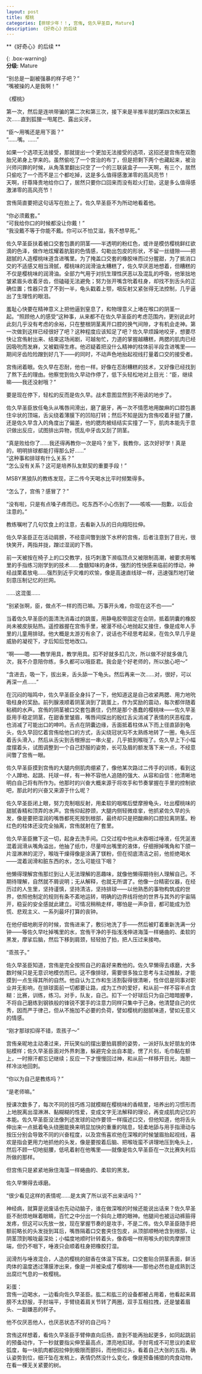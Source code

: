 ```yaml
---
layout: post
title: 樱桃
categories: [排球少年！！, 宫侑, 佐久早圣臣, Mature]
description: 《好奇心》的后续 
---
```



**《好奇心》的后续 **


{: .box-warning}  
**分级:** Mature

 
“别总是一副被强暴的样子吧？”  
“嘴被操的人是我啊！”    

《樱桃》    

第一次，然后是连哄带骗的第二次和第三次，接下来是半推半就的第四次和第五次……直到狐狸一甩尾巴、露出尖牙。    

“臣～用嘴还是用下面？”  
“……嘴。……”    

如果一个选项无法接受，那就提出一个更加无法接受的选项，这招还是宫侑在双胞胎兄弟身上学来的。虽然偷吃了一个宫治的布丁，但是把剩下两个也藏起来，被治兴师问罪的时候，从角落里翻出只空了一个的三联装盒子——天啊，有三个，居然只偷吃了一个而不是三个都吃掉，这是多么值得感激涕零的高风亮节！  
天啊，纡尊降贵地给你口了，居然只要你口回来而没有趁火打劫，这是多么值得感激涕零的高风亮节！    

宫侑简直要把这句话写在脸上了。佐久早圣臣不为所动地看着他。    

“你必须戴套。”  
“可我给你口的时候都没让你戴！”  
“我没戴不等于你能不戴。你可以不怕艾滋，我不想早死。”    

佐久早圣臣扶着被口交套包裹的阴茎——半透明的粉红色，或许是模仿樱桃鲜红欲滴的色泽，做作地炫耀着肮脏的色情感，勾勒出包皮的形状，不留一丝缝隙——把甜腻的人造樱桃味道含进嘴里。为了掩盖口交套的橡胶味而过分腥甜，为了抵消口交的不适感又相当滑腻，樱桃味的润滑油太糟糕了，佐久早厌恶地想着，但糟糕的不仅是樱桃味的润滑油。全部力气用于对抗生理性厌恶以及混乱的呼吸，他笨拙地皱紧眉头收着牙齿，但磕碰无法避免；努力张开嘴含吮着柱身，却找不到舌头的正确位置；性器只含了不到一半，龟头戳着上颚，咽反射又紧张得无法控制，几乎逼出了生理性的眼泪。  

羞耻心快要在精神意义上把他逼到窒息了，和物理意义上堵在喉口的阴茎一起。“照顾他人的感受”这种事，从来都不在佐久早圣臣的考虑范围内，更别说此时此刻几乎没有考虑的余裕，只在整根阴茎离开口腔的换气间隙，才有机会走神。第一次做到这样已经很好了吧？这种程度应该知足了吧？佐久早烦躁地咬牙，想要尽快让宫侑射出来、结束这场闹剧，可越匆忙，力道的掌握越糟糕，两腮的肌肉已经因吸吮而发麻，又被戳得生疼。他迟疑着把没什么精神的柱体前半段含进嘴里——期间牙齿险险蹭到好几下——的同时，不动声色地抬起视线打量着口交的接受者。  

宫侑闭着眼。佐久早在忍耐，他也一样。好像在忍耐糟糕的技术，又好像已经找到了熬下去的理由。他察觉到佐久早动作停了，低下头轻松地对上目光：“臣，继续嘛——我还没射哦？”  

要是现在停下，轻松的反而是佐久早。战术意图显然到不用读的地步了。  

佐久早圣臣放任龟头从嘴唇间滑出，磨了磨牙，再一次不情愿地用酸麻的口腔包裹住伞状的顶端，舌尖绕着薄膜下的凹陷打转；然后不知是因为宫侑咬着牙挺了腰，还是佐久早含入的角度出了偏差，他的腮肉被结结实实撞了一下，肌肉本能先于意识做出反应，试图排出异物，慌乱中牙齿又刮了阴茎。    

“真是败给你了……我还得再教你一次是吗？坐下，我教你，这次好好学！真是的，明明排球都能打得那么好……”  
“这种事和排球有什么关系？”  
“怎么没有关系？这可是培养队友默契的重要手段！”    
            


MSBY黑狼队的教练发现，正二传今天喝水比平时频繁得多。  

“怎么了，宫侑？感冒了？”  

“没有啦，只是有点嗓子疼而已。吃东西不小心伤到了——咳咳——抱歉，以后会注意的。”  

教练嘱咐了几句饮食上的注意，去看新入队的日向翔阳拉伸。  

佐久早圣臣正在活动肩膀，不经意间瞥到放下水杯的宫侑，后者注意到了目光，很快笑开，两指并拢，蹭过湿润的下唇。  

前一天被按在椅子上的口交教学，技巧刺激下濒临顶点又被限制高潮，被要求用嘴里的手指练习刚学到的技术……食髓知味的身体，强烈的性快感来临前的悸动，神经战栗着放电……强烈到近乎灾难的欢愉，像是高速直线球一样，迅速强烈地打破刻意压制记忆的拦网。  

……这混蛋……    




“别紧张啊，臣，做点不一样的而已嘛。万事开头难，你现在这不也——”  

当着佐久早圣臣的面清洗消毒过的跳蛋，用静电胶带固定在会阴，抵着阴囊的橡胶尚未被皮肤贴热。遥控器握在宫侑手里，被漫不经心地抛起又接住，像是成年人手里的儿童用排球。他大概是太游刃有余了，说话也不经思考起来，在佐久早几乎是威胁的凝视下，才后知后觉地改口。  

“啊——嗯——教学用具，教学用具。扣不好就多扣几次，所以做不好就多做几次，我不介意陪你练，多久都可以哦臣君。我会是个好老师的，所以放心吧～”    


“含进去，吸一下，拔出来，舌头舔一下龟头。然后再来一次……对，很好，可以再深一点……”  

在沉闷的嗡鸣中，佐久早圣臣全身抖了一下，他知道这是自己收紧两腮、用力地吮吸柱身的奖励。前列腺液顺着阴茎淌到了跳蛋上，作为奖励的震动，每次都伴随着粘稠的水声。宫侑的阴茎被口交套包裹住，仍然是那个愚蠢的樱桃味——佐久早圣臣用手稳定阴茎，在甜香里皱眉，嘴唇间探出的殷红舌尖消减了表情的厌恶程度，也消减了可能出口的呻吟。舌点在阴囊边缘，舌面抵着柱体从下而上径直舔到龟头，佐久早回忆着宫侑给他口的方式，舌尖绕冠状沟不太熟练地转了一圈，龟头压着舌头滑入，然后从舌尖到舌根擦出一串火星，几乎抵到喉咙了。佐久早上下小幅度摆着头，试图调整到一个自己舒服的姿势，长可及眉的额发落下来一点，不经意间瞥了宫侑一眼。  

佐久早圣臣摸到宫侑的大腿内侧肌肉绷紧了，像他某次路过二传手的训练，看到这个人蹲地、起跳、托球一样，有一种不容他人追随的强大、从容和自信：他清晰地明白自己将有所作为。他那时的兴奋大概来源于将攻手和节奏掌握在手里的控制欲吧，那此时的兴奋又来源于什么呢？  

佐久早圣臣闭上眼，努力克制咽反射，用柔软的咽喉后壁摩擦龟头，吐出樱桃味的甜腻香精和顶弄的水声。宫侑仰起脖颈，大腿内侧轻微痉挛，他抓紧佐久早的头发，像是要把湿润的嘴唇都死死按到根部，最终却只是把酸麻的口腔拉离阴茎。粉红色的柱体还没完全抽离，宫侑就射在了套里。  

佐久早圣臣撇下这一切，起身去洗手间。口交过程中他从未吞咽过唾液，任凭涎液混着润滑从嘴角溢出，他抽了纸巾，尽量啐出嘴里的液体，仔细擦掉嘴角和下颌一片湿淋淋的泥泞，喉咙干燥得像是涂满了镁粉，但在彻底清洁之前，他拒绝喝水——混着润滑和脏东西的水，怎么可能往下咽？  

他懒得理解宫侑那烂到让人无法理解的恶趣味，就像他懒得期待别人理解自己。不期待理解，自然就不屑说明；无从解释，也就无所谓了。他像一台精密仪器，在经历过的人生里，坚持谨慎，坚持清洁，坚持排球——以他熟悉的事物构筑成的世界，依照他制定的规则有条不紊地运转，明确的边界线将他的世界与其外的宇宙隔开，稳妥的安全感就此建立。可情况稍稍走样，哪怕是一声杂音，都可能成为恐慌、悲观主义、一系列最坏打算的丧钟。  

在他仔细地刷牙的时候，宫侑进来了，敷衍地洗了手——然后被盯着重新洗满一分钟——等佐久早吐掉嘴里的水，宫侑干净的手指浅浅伸进海藻一样蜷曲的、柔软的黑发，摩挲后脑，然后下移到肩颈，轻轻拍了拍，把人压过来接吻。  

“乖孩子。”    



佐久早圣臣知道，宫侑是完全按照自己的喜好来教他的。佐久早懒得去琢磨，大多数时候只是无意识地模仿而已。这不像排球，需要很多独立思考与主动推敲，才能摸到一点生得其所的自然。他自认为工作和生活割裂得很清晰，性伴侣是同事对职业并无影响，在排球面前一切都要让路，成为工作的爱好，和从前一样不容半点含糊：比赛，训练，练习。对手，队友，自己。扣下一个好球后只为自己暗暗握拳，不将自己磨练到钢铁般的锋锐不罢手的注意力同样只集中于己身。他清楚自己的优秀，因而严于律己，但从不施加不必要的负荷，譬如樱桃的甜腻味道，譬如无意义的情感。  

“刚才那球扣得不错，乖孩子～”  

宫侑亲昵地主动凑过来，开玩笑似的摆出要拍肩膀的姿势，一派好队友好朋友的体贴模样；佐久早圣臣面对外界刺激，躲避完全出自本能，愣了片刻，毛巾黏在额上，一时擦汗都忘记继续；反应一下才慢慢回过神，和从前一样移开目光，海胆一样冷淡地回刺。  

“你以为自己是教练吗？”  

“是老师嘛。”    




授课次数多了，每次不同的技巧练习就模糊在樱桃味的香精里，培养出的习惯形而上地脱离出湿淋淋、黏糊糊的性爱，变成文字无法解释的理论，再变成肌肉记忆的本能。佐久早圣臣没法像列述发球的动作要领一样描述口交，但他知道，他将舌头伸出来一点抵着龟头绕圈能换来明显加快的重重的喘息，轻柔地舔与用手指滑动与按压分别会导致不同的兴奋程度，以及宫侑喜欢他在深喉的时候皱眉抬起视线，喜欢是指会更用力地抓他的头发，像是要按着后脑、把喉咙蛮不讲理地压到龟头上，然后不顾一切地挺腰，低吼着射在他嘴里——就像是佐久早圣臣在一次比赛失利后所做的那样。  

但宫侑只是紧紧地揪住海藻一样蜷曲的、柔软的黑发。  

佐久早懒得去琢磨。    



 “很少看见这样的表情呢……是太爽了所以说不出来话吗？”  

神经病，就算是说废话也先动动脑子，谁在做深喉的时候还能说出话来？佐久早圣臣不耐烦地眯着眼睛，百忙之中分出一个斜向上瞟的眼神。他腿间也被运动裤箍得发疼，但这可以先放一放，现在掌握节奏的是攻手，不是二传。佐久早圣臣随手把额前略长的头发拢到耳后，嘴唇隔着口交套夹住包皮，从顶部顺畅地含到根部，让阴茎顶到喉咙最深处；小幅度地顺时针转着头，像吞咽一样用喉头的软肉摩擦顶端，但仍不咽下，唾液只会顺着柱身把橡胶打湿。  

润滑剂与唾液混合，人造的樱桃的甜香在体温下挥发。口交套贴合阴茎表面，鲜活肉体的温度透过薄膜渗出来，像是一并被染成了樱桃味——那他必然也是成熟到泛出腐烂气息的一枚樱桃。    



彩蛋：  
宫侑一边喝水，一边看向佐久早圣臣。肱二和肱三的设备都被占用着，他看起来肩膀不太舒服，手肘端平，手臂绕着肩关节转了两圈，双手互相拉拽，还是皱着眉头、一副嫌恶的样子。  

他不仅厌恶他人，也厌恶状态不好的自己吗？  

宫侑这样想着，看佐久早圣臣手臂伸直向后扬，直到不能再抬起更多，如同起跳前的预备动作，下一秒就要指尖伸至最高点，漂亮地扣球。手肘弯成不可思议的柔软弧度，每一块肌肉都因拉伸到极限而颤抖，而他侧过头，看着自己大张的五指，确认姿势到位，细汗坠在发梢上，表情仍然没什么变化，像是预备捕猎的肉食动物，在看一棵无关紧要的树。  
